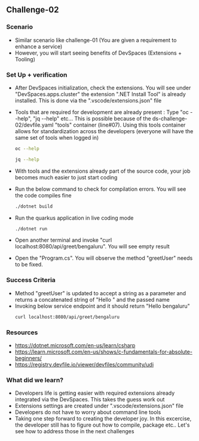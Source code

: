 ## Challenge-02

### Scenario
* Similar scenario like challenge-01 (You are given a requirement to enhance a service)
* However, you will start seeing benefits of DevSpaces (Extensions + Tooling)

### Set Up + verification
* After DevSpaces initialization, check the extensions. You will see under "DevSpaces.apps.cluster" the extension ".NET Install Tool" is already installed. This is done via the ".vscode/extensions.json" file
* Tools that are required for development are already present : Type "oc --help", "jq --help" etc... This is possible because of the ds-challenge-02/devfile.yaml "tools" container (line#07). Using this tools container allows for standardization across the developers (everyone will have the same set of tools when logged in)
    ```bash
    oc --help
    ```
    ```bash
    jq --help
    ```
* With tools and the extensions already part of the source code, your job becomes much easier to just start coding
* Run the below command to check for compilation errors. You will see the code compiles fine
    ```bash
    ./dotnet build
    ```
* Run the quarkus application in live coding mode
    ```bash
    ./dotnet run
    ```
 
* Open another terminal and invoke "curl localhost:8080/api/greet/bengaluru". You will see empty result
* Open the "Program.cs". You will observe the method "greetUser" needs to be fixed.

### Success Criteria
* Method "greetUser" is updated to accept a string as a parameter and returns a concatenated string of "Hello " and the passed name
* Invoking below service endpoint and it should return "Hello bengaluru"
    ```bash
    curl localhost:8080/api/greet/bengaluru
    ```

### Resources
* https://dotnet.microsoft.com/en-us/learn/csharp
* https://learn.microsoft.com/en-us/shows/c-fundamentals-for-absolute-beginners/
* https://registry.devfile.io/viewer/devfiles/community/udi

### What did we learn?
* Developers life is getting easier with required extensions already integrated via the DevSpaces. This takes the guess work out
* Extensions settings are created under ".vscode/extensions.json" file
* Developers do not have to worry about command line tools
* Taking one step forward to creating the developer joy. In this excercise, the developer still has to figure out how to compile, package etc.. Let's see how to address those in the next challenges